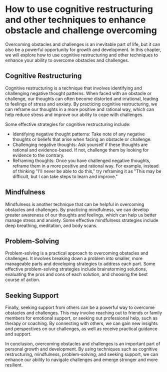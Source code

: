 How to use cognitive restructuring and other techniques to enhance obstacle and challenge overcoming
====================================================================================================================================================

Overcoming obstacles and challenges is an inevitable part of life, but it can also be a powerful opportunity for growth and development. In this chapter, we will explore how to use cognitive restructuring and other techniques to enhance your ability to overcome obstacles and challenges.

Cognitive Restructuring
-----------------------

Cognitive restructuring is a technique that involves identifying and challenging negative thought patterns. When faced with an obstacle or challenge, our thoughts can often become distorted and irrational, leading to feelings of stress and anxiety. By practicing cognitive restructuring, we can reframe our thoughts in a more positive and rational way, which can help reduce stress and improve our ability to cope with challenges.

Some effective strategies for cognitive restructuring include:

* Identifying negative thought patterns: Take note of any negative thoughts or beliefs that arise when facing an obstacle or challenge.
* Challenging negative thoughts: Ask yourself if these thoughts are rational and evidence-based. If not, challenge them by looking for evidence to the contrary.
* Reframing thoughts: Once you have challenged negative thoughts, reframe them in a more positive and rational way. For example, instead of thinking "I'll never be able to do this," try reframing it as "This may be difficult, but I can take steps to learn and improve."

Mindfulness
-----------

Mindfulness is another technique that can be helpful in overcoming obstacles and challenges. By practicing mindfulness, we can develop greater awareness of our thoughts and feelings, which can help us better manage stress and anxiety. Some effective mindfulness strategies include deep breathing, meditation, and body scans.

Problem-Solving
---------------

Problem-solving is a practical approach to overcoming obstacles and challenges. It involves breaking down a problem into smaller, more manageable parts and developing strategies to address each part. Some effective problem-solving strategies include brainstorming solutions, evaluating the pros and cons of each solution, and choosing the best course of action.

Seeking Support
---------------

Finally, seeking support from others can be a powerful way to overcome obstacles and challenges. This may involve reaching out to friends or family members for emotional support, or seeking out professional help, such as therapy or coaching. By connecting with others, we can gain new insights and perspectives on our challenges, as well as receive practical guidance and support.

In conclusion, overcoming obstacles and challenges is an important part of personal growth and development. By using techniques such as cognitive restructuring, mindfulness, problem-solving, and seeking support, we can enhance our ability to navigate challenges and emerge stronger and more resilient.
